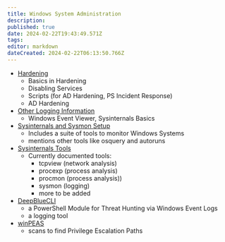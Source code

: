 ```yaml
---
title: Windows System Administration
description: 
published: true
date: 2024-02-22T19:43:49.571Z
tags: 
editor: markdown
dateCreated: 2024-02-22T06:13:50.766Z
---
```

- [Hardening](windows-system-administration/hardening.md)
	- Basics in Hardening
	- Disabling Services
	- Scripts (for AD Hardening, PS Incident Response)
	- AD Hardening
- [Other Logging Information](windows-system-administration/other-logging.md)
	- Windows Event Viewer, Sysinternals Basics
- [Sysinternals and Sysmon Setup](windows-system-administration/sysinternals-setup-and-basics.md)
	- Includes a suite of tools to monitor Windows Systems
	- mentions other tools like osquery and autoruns
- [Sysinternals Tools](windows-system-administration/sysinternals-tools.md)
	- Currently documented tools:
		- tcpview (network analysis)
		- procexp (process analysis)
		- procmon (process analysis))
		- sysmon (logging)
		- more to be added
- [DeepBlueCLI](windows-system-administration/deep-blue-cli.md)
	- a PowerShell Module for Threat Hunting via Windows Event Logs
	- a logging tool
- [winPEAS](windows-system-administration/winpeas)
	- scans to find Privilege Escalation Paths




